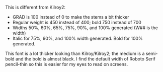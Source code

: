 This is different from Kilroy2:

* GRAD is 100 instead of 0 to make the stems a bit thicker
* Regular weight is 450 instead of 400; bold 750 instead of 700
* Widths 50%, 60%, 65%, 75%, 90%, and 100% generated (W## is the width)
* Italic for 75%, 90%, and 100% width generated. Bold for 100% generated.

This font is a lot thicker looking than Kilroy/Kilroy2; the medium is a
semi-bold and the bold is almost black. I find the default width of 
Roboto Serif pencil-thin so this is easier for my eyes to read on screens.

